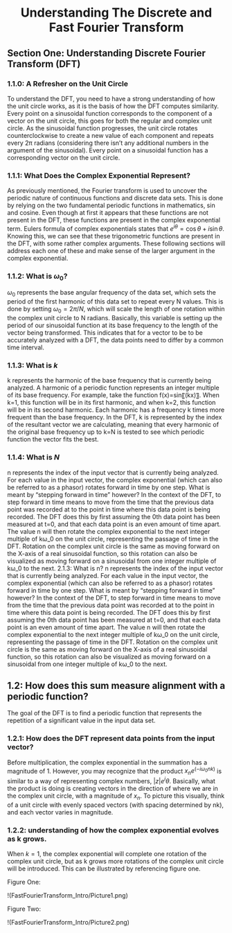 <div align="center">

# Understanding The Discrete and Fast Fourier Transform

</div>

## Section One: Understanding Discrete Fourier Transform (DFT)

### 1.1.0: A Refresher on the Unit Circle

To understand the DFT, you need to have a strong understanding of how the unit circle works, as it is the basis of how the DFT computes similarity. Every point on a sinusoidal function corresponds to the component of a vector on the unit circle, this goes for both the regular and complex unit circle. As the sinusoidal function progresses, the unit circle rotates counterclockwise to create a new value of each component and repeats every 2π radians (considering there isn’t any additional numbers in the argument of the sinusoidal). Every point on a sinusoidal function has a corresponding vector on the unit circle. 

### 1.1.1: What Does the Complex Exponential Represent?

As previously mentioned, the Fourier transform is used to uncover the periodic nature of continuous functions and discrete data sets. This is done by relying on the two fundamental periodic functions in mathematics, sin and cosine. Even though at first it appears that these functions are not present in the DFT, these functions are present in the complex exponential term. Eulers formula of complex exponentials states that $e^{i\theta} = \cos\theta + i\sin\theta$. Knowing this, we can see that these trigonometric functions are present in the DFT, with some rather complex arguments. These following sections will address each one of these and make sense of the larger argument in the complex exponential. 

### 1.1.2: What is $ω_0$?

$ω_0$ represents the base angular frequency of the data set, which sets the period of the first harmonic of this data set to repeat every N values. This is done by setting $ω_0=2π/N$, which will scale the length of one rotation within the complex unit circle to N radians. Basically, this variable is setting up the period of our sinusoidal function at its base frequency to the length of the vector being transformed. This indicates that for a vector to be to be accurately analyzed with a DFT, the data points need to differ by a common time interval.

### 1.1.3: What is $k$
k represents the harmonic of the base frequency that is currently being analyzed. A harmonic of a periodic function represents an integer multiple of its base frequency. For example, take the function f(x)=sin⁡〖(kx)〗. When k=1, this function will be in its first harmonic, and when k=2, this function will be in its second harmonic. Each harmonic has a frequency k times more frequent than the base frequency. In the DFT, k is represented by the index of the resultant vector we are calculating, meaning that every harmonic of the original base frequency up to k=N is tested to see which periodic function the vector fits the best. 

### 1.1.4: What is $N$
n represents the index of the input vector that is currently being analyzed. For each value in the input vector, the complex exponential (which can also be referred to as a phasor) rotates forward in time by one step. What is meant by “stepping forward in time” however? In the context of the DFT, to step forward in time means to move from the time that the previous data point was recorded at to the point in time where this data point is being recorded. The DFT does this by first assuming the 0th data point has been measured at t=0, and that each data point is an even amount of time apart. The value n will then rotate the complex exponential to the next integer multiple of kω_0 on the unit circle, representing the passage of time in the DFT.  Rotation on the complex unit circle is the same as moving forward on the X-axis of a real sinusoidal function, so this rotation can also be visualized as moving forward on a sinusoidal from one integer multiple of kω_0 to the next. 
2.1.3: What is n?
n represents the index of the input vector that is currently being analyzed. For each value in the input vector, the complex exponential (which can also be referred to as a phasor) rotates forward in time by one step. What is meant by “stepping forward in time” however? In the context of the DFT, to step forward in time means to move from the time that the previous data point was recorded at to the point in time where this data point is being recorded. The DFT does this by first assuming the 0th data point has been measured at t=0, and that each data point is an even amount of time apart. The value n will then rotate the complex exponential to the next integer multiple of kω_0 on the unit circle, representing the passage of time in the DFT.  Rotation on the complex unit circle is the same as moving forward on the X-axis of a real sinusoidal function, so this rotation can also be visualized as moving forward on a sinusoidal from one integer multiple of kω_0 to the next. 

## 1.2: How does this sum measure alignment with a periodic function? 
The goal of the DFT is to find a periodic function that represents the repetition of a significant value in the input data set. 

### 1.2.1: How does the DFT represent data points from the input vector?
Before multiplication, the complex exponential in the summation has a magnitude of 1. However, you may recognize that the product $x_n e^(-iω_0 nk)$ is similar to a way of representing complex numbers, $|z| e^iθ$. Basically, what the product is doing is creating vectors in the direction of where we are in the complex unit circle, with a magnitude of $x_n$. To picture this visually, think of a unit circle with evenly spaced vectors (with spacing determined by nk), and each vector varies in magnitude. 

### 1.2.2: understanding of how the complex exponential evolves as k grows.  
When $k=1$, the complex exponential will complete one rotation of the complex unit circle, but as k grows more rotations of the complex unit circle will be introduced. This can be illustrated by referencing figure one. 

<div> 
Figure One:

!(FastFourierTransform_Intro/Picture1.png)

Figure Two:

!(FastFourierTransform_Intro/Picture2.png)
</div>

